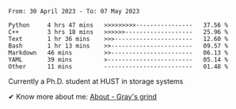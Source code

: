 <!--START_SECTION:waka-->

```text
From: 30 April 2023 - To: 07 May 2023

Python     4 hrs 47 mins   >>>>>>>>>----------------   37.56 %
C++        3 hrs 18 mins   >>>>>>-------------------   25.96 %
Text       1 hr 36 mins    >>>----------------------   12.60 %
Bash       1 hr 13 mins    >>-----------------------   09.57 %
Markdown   46 mins         >>-----------------------   06.13 %
YAML       39 mins         >------------------------   05.14 %
Other      11 mins         -------------------------   01.48 %
```

<!--END_SECTION:waka-->

<!-- [![grayxu's github stats](https://github-readme-stats.vercel.app/api?username=grayxu&count_private=true&show_icons=true)](https://github.com/grayxu) -->


Currently a Ph.D. student at HUST in storage systems
<!-- add this part due to Github student benefits requirements 🤷‍♂️ -->

✔ Know more about me: [About - Gray's grind](https://www.grayxu.cn/)
